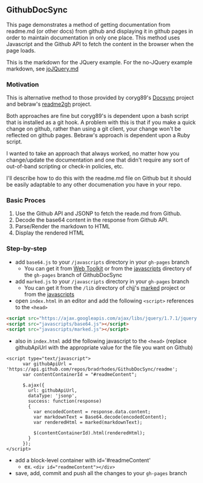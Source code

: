 ## GithubDocSync


This page demonstrates a method of getting documentation from readme.md (or other docs) from github and displaying it in github pages in order to maintain documentation in only one place. This method uses Javascript and the Github API to fetch the content in the browser when the page loads.

This is the markdown for the JQuery example. For the no-JQuery example markdown, see [joJQuery.md](https://github.com/bradrhodes/GithubDocSync/blob/master/noJQuery.md)

### Motivation

This is alternative method to those provided by coryg89's [Docsync](http://coryg89.github.io/docsync/) project and bebraw's [readme2gh](http://www.nixtu.info/2012/09/readme2gh-keeps-your-github-readmemd.html) project.

Both approaches are fine but coryg89's is dependent upon a bash script that is installed as a git hook. A problem with this is that if you make a quick change on github, rather than using a git client, your change won't be reflected on github pages. Bebraw's approach is dependent upon a Ruby script. 

I wanted to take an approach that always worked, no matter how you change/update the documentation and one that didn't require any sort of out-of-band scripting or check-in policies, etc.

I'll describe how to do this with the readme.md file on Github but it should be easily adaptable to any other documenation you have in your repo.

### Basic Proces

1. Use the Github API and JSONP to fetch the reade.md from Github.
2. Decode the base64 content in the response from Github API.
3. Parse/Render the markdown to HTML
4. Display the rendered HTML

### Step-by-step
- add `base64.js` to your `/javascripts` directory in your `gh-pages` branch   
   - You can get it from [Web Toolkit](http://www.webtoolkit.info/javascript-base64.html) or from the [javascripts](https://github.com/bradrhodes/GithubDocSync/tree/gh-pages/javascripts) directory of the `gh-pages` branch of GithubDocSync   
- add `marked.js` to your `/javascripts` directory in your `gh-pages` branch
   - You can get it from the `/lib` directory of chjj's [marked](https://github.com/chjj/marked/tree/master/lib) project or from the [javascripts](https://github.com/bradrhodes/GithubDocSync/tree/gh-pages/javascripts) 
- open `index.html` in an editor and add the following `<script>` references to the `<head>`
```html   
<script src="https://ajax.googleapis.com/ajax/libs/jquery/1.7.1/jquery.min.js"></script>
<script src="javascripts/base64.js"></script>
<script src="javascripts/marked.js"></script>
```
- also in `index.html` add the following javascript to the `<head>` (replace githubApiUrl with the appropriate value for the file you want on Github)
```html+javascript
<script type="text/javascript">
	  var githubApiUrl = 'https://api.github.com/repos/bradrhodes/GithubDocSync/readme';
	  var contentContainerId = "#readmeContent";
	
	  $.ajax({
	    url: githubApiUrl,
	    dataType: 'jsonp',
	    success: function(response)
	    {
	      var encodedContent = response.data.content;
	      var markdownText = Base64.decode(encodedContent);
	      var renderedHtml = marked(markdownText);
	
	      $(contentContainerId).html(renderedHtml);
	    }
	  });
</script>
```
- add a block-level container with id='#readmeContent'
	- ex. `<div id="readmeContent"></div>`
- save, add, commit and push all the changes to your `gh-pages` branch
   


